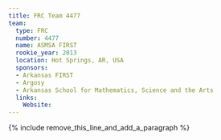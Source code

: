 ```yaml
---
title: FRC Team 4477
team:
  type: FRC
  number: 4477
  name: ASMSA FIRST
  rookie_year: 2013
  location: Hot Springs, AR, USA
  sponsors:
  - Arkansas FIRST
  - Argosy
  - Arkansas School for Mathematics, Science and the Arts
  links:
    Website:
---
```


{% include remove_this_line_and_add_a_paragraph %}